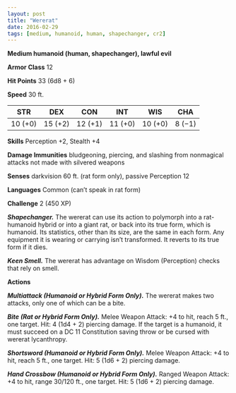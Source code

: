 ```yaml
---
layout: post
title: "Wererat"
date: 2016-02-29
tags: [medium, humanoid, human, shapechanger, cr2]
---
```


**Medium humanoid (human, shapechanger), lawful evil**

**Armor Class** 12

**Hit Points** 33 (6d8 + 6)

**Speed** 30 ft.

|   STR   |   DEX   |   CON   |   INT   |   WIS   |   CHA   |
|:-----:|:-----:|:-----:|:-----:|:-----:|:-----:|
| 10 (+0) | 15 (+2) | 12 (+1) | 11 (+0) | 10 (+0) | 8 (−1) |

**Skills** Perception +2, Stealth +4 

**Damage Immunities** bludgeoning, piercing, and slashing from nonmagical attacks not made with silvered weapons 

**Senses** darkvision 60 ft. (rat form only), passive Perception 12 

**Languages** Common (can’t speak in rat form) 

**Challenge** 2 (450 XP)

***Shapechanger.*** The wererat can use its action to polymorph into a rat-humanoid hybrid or into a giant rat, or back into its true form, which is humanoid. Its statistics, other than its size, are the same in each form. Any equipment it is wearing or carrying isn’t transformed. It reverts to its true form if it dies. 

***Keen Smell.*** The wererat has advantage on Wisdom (Perception) checks that rely on smell. 

**Actions** 

***Multiattack (Humanoid or Hybrid Form Only).*** The wererat makes two attacks, only one of which can be a bite. 

***Bite (Rat or Hybrid Form Only).*** Melee Weapon Attack: +4 to hit, reach 5 ft., one target. Hit: 4 (1d4 + 2) piercing damage. If the target is a humanoid, it must succeed on a DC 11 Constitution saving throw or be cursed with wererat lycanthropy. 

***Shortsword (Humanoid or Hybrid Form Only).*** Melee Weapon Attack: +4 to hit, reach 5 ft., one target. Hit: 5 (1d6 + 2) piercing damage. 

***Hand Crossbow (Humanoid or Hybrid Form Only).*** Ranged Weapon Attack: +4 to hit, range 30/120 ft., one target. Hit: 5 (1d6 + 2) piercing damage.

